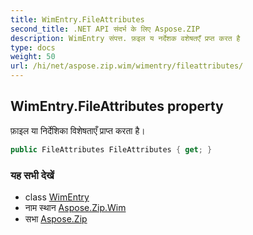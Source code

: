 ```yaml
---
title: WimEntry.FileAttributes
second_title: .NET API संदर्भ के लिए Aspose.ZIP
description: WimEntry संपत्त. फ़इल य नर्देशक वशेषतएँ प्रप्त करत है
type: docs
weight: 50
url: /hi/net/aspose.zip.wim/wimentry/fileattributes/
---
```

## WimEntry.FileAttributes property

फ़ाइल या निर्देशिका विशेषताएँ प्राप्त करता है।

```csharp
public FileAttributes FileAttributes { get; }
```

### यह सभी देखें

* class [WimEntry](../)
* नाम स्थान [Aspose.Zip.Wim](../../wimentry/)
* सभा [Aspose.Zip](../../../)


